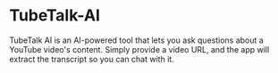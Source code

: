 # TubeTalk-AI
TubeTalk AI is an AI-powered tool that lets you ask questions about a YouTube video's content. Simply provide a video URL, and the app will extract the transcript so you can chat with it.
